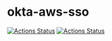 # okta-aws-sso

[![Actions Status](https://github.com/tomoyuki-sa/okta-aws-sso/workflows/windows/badge.svg)](https://github.com/tomoyuki-sa/okta-aws-sso/actions)
[![Actions Status](https://github.com/tomoyuki-sa/okta-aws-sso/workflows/ubuntu/badge.svg)](https://github.com/tomoyuki-sa/okta-aws-sso/actions)
